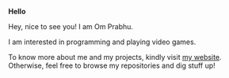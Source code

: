 **Hello**

Hey, nice to see you! I am Om Prabhu. 

I am interested in programming and playing video games.

To know more about me and my projects, kindly visit [my website](https://omprabhu31.github.io/).
Otherwise, feel free to browse my repositories and dig stuff up!
